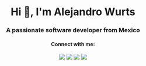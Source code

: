 <h1 align="center">Hi 👋, I'm Alejandro Wurts</h1>
<h3 align="center">A passionate software developer from Mexico</h3>

<h4 align="center">Connect with me:</h4>
<p align="center">
  <a href="https://www.alwurts.com/"><img src="https://img.shields.io/badge/Visit_My_Site-alwurts.com-blue?style=flat-square&logo=google-chrome"></a>
  <a href="https://twitter.com/Alwurts"><img src="https://img.shields.io/badge/-alwurts-blue?style=flat-square&logo=x"></a>
  <a href="https://www.linkedin.com/in/alejandrowurts/"><img src="https://img.shields.io/badge/LinkedIn-alejandrowurts-blue?style=flat-square&logo=linkedin"></a>
  <a href="mailto:alejandrowurts@gmail.com"><img src="https://img.shields.io/badge/Email-me-blue?style=flat-square&logo=gmail"></a>
</p>
